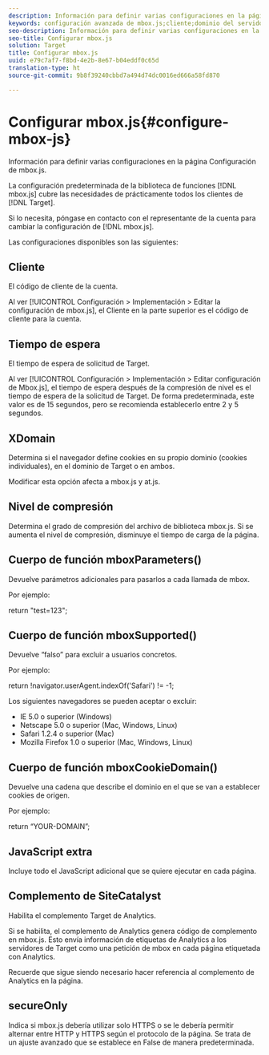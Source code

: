 ```yaml
---
description: Información para definir varias configuraciones en la página Configuración de mbox.js.
keywords: configuración avanzada de mbox.js;cliente;dominio del servidor;dominio x;nivel de compresión;compatibilidad con id de sesión de cliente;secureOnly;compatibilidad con id de pc de cliente;pasar página;url de referencia;nivel de tráfico;duración del tráfico;cuerpo de función mboxParameters();cuerpo de función mboxSupported();cuerpo de función mboxCookieDomain();JavaScript adicional;complemento de SiteCatalyst;Obtener mbox.js como JavaScript autoextraíble;parpadeo;ocultamiento de cuerpo;ocultar cuerpo
seo-description: Información para definir varias configuraciones en la página Configuración de mbox.js.
seo-title: Configurar mbox.js
solution: Target
title: Configurar mbox.js
uuid: e79c7af7-f8bd-4e2b-8e67-b04eddf0c65d
translation-type: ht
source-git-commit: 9b8f39240cbbd7a494d74dc0016ed666a58fd870

---
```



# Configurar mbox.js{#configure-mbox-js}

Información para definir varias configuraciones en la página Configuración de mbox.js.

La configuración predeterminada de la biblioteca de funciones [!DNL mbox.js] cubre las necesidades de prácticamente todos los clientes de [!DNL Target].

Si lo necesita, póngase en contacto con el representante de la cuenta para cambiar la configuración de [!DNL mbox.js].

Las configuraciones disponibles son las siguientes:

## Cliente

El código de cliente de la cuenta.

Al ver [!UICONTROL Configuración &gt; Implementación &gt; Editar la configuración de mbox.js], el Cliente en la parte superior es el código de cliente para la cuenta.

## Tiempo de espera

El tiempo de espera de solicitud de Target.

Al ver [!UICONTROL Configuración &gt; Implementación &gt; Editar configuración de Mbox.js], el tiempo de espera después de la compresión de nivel es el tiempo de espera de la solicitud de Target. De forma predeterminada, este valor es de 15 segundos, pero se recomienda establecerlo entre 2 y 5 segundos.

## XDomain

Determina si el navegador define cookies en su propio dominio (cookies individuales), en el dominio de Target o en ambos.

Modificar esta opción afecta a mbox.js y at.js.

## Nivel de compresión

Determina el grado de compresión del archivo de biblioteca mbox.js. Si se aumenta el nivel de compresión, disminuye el tiempo de carga de la página.

## Cuerpo de función mboxParameters()

Devuelve parámetros adicionales para pasarlos a cada llamada de mbox.

Por ejemplo:

return &quot;test=123&quot;;

## Cuerpo de función mboxSupported()

Devuelve “falso” para excluir a usuarios concretos.

Por ejemplo:

return !navigator.userAgent.indexOf(&#39;Safari&#39;) != -1;

Los siguientes navegadores se pueden aceptar o excluir:

* IE 5.0 o superior (Windows)
* Netscape 5.0 o superior (Mac, Windows, Linux)
* Safari 1.2.4 o superior (Mac)
* Mozilla Firefox 1.0 o superior (Mac, Windows, Linux)

## Cuerpo de función mboxCookieDomain()

Devuelve una cadena que describe el dominio en el que se van a establecer cookies de origen.

Por ejemplo:

return “YOUR-DOMAIN”;

## JavaScript extra

Incluye todo el JavaScript adicional que se quiere ejecutar en cada página.

## Complemento de SiteCatalyst

Habilita el complemento Target de Analytics.

Si se habilita, el complemento de Analytics genera código de complemento en mbox.js. Esto envía información de etiquetas de Analytics a los servidores de Target como una petición de mbox en cada página etiquetada con Analytics.

Recuerde que sigue siendo necesario hacer referencia al complemento de Analytics en la página.

## secureOnly

Indica si mbox.js debería utilizar solo HTTPS o se le debería permitir alternar entre HTTP y HTTPS según el protocolo de la página. Se trata de un ajuste avanzado que se establece en False de manera predeterminada.